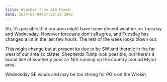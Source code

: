 ```yaml
---
title: Weather from 4th March
date: 2024-03-04T07:29:13.340Z
---
```

Ah,  it's possible that our area might have some decent weather on Tuesday and Wednesday.  However forecasts don't all agree, and Tuesday has changed a lot in the last few hours.  The rest of the week looks blown out.

This might change but at present its due to be SW and thermic in the far west of our area so clatter, Shepherds Tump look possible, but there's a broad line of southerly poor air N/S running up the country around Mynd area.

Wednesday SE winds and may be too strong for PG's on the Wrekin.
